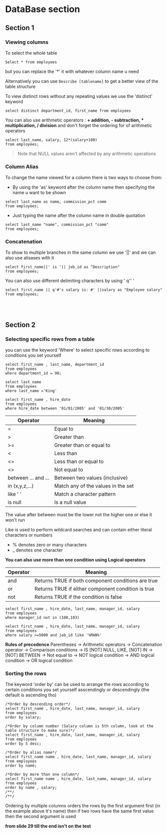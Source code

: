# DataBase section

## Section 1

### Viewing columns

To select the whole table
```
Select * from employees
```
but you can replace the '*' it with whatever column name u need

Alternatively you can use `Describe [tablename]` to get a better view of the table structure

To view distinct rows without any repeating values we use the 'distinct' keyword

```select distinct department_id, first_name from employees```

You can also use arithmetic operators :
**+ addition, - subtraction, * multiplication, / division** and don't forget the ordering for of arithmetic operators

```
select last_name, salary, 12*(salary+100)
from employees;
```

> Note that NULL values aren't affected by any arithmetic operations

### Column Alias

To change the name viewed for a column there is two ways to choose from:

- By using the 'as' keyword after the column name then specifying the name u want to be shown

```
select last_name as name, commission_pct comm
from employees;
```

- Just typing the name after the column name in double quotation

```
select last_name "name", commission_pct "comm"
from employees;
```
### Concatenation

To show to multiple branches in the same column we use '||' and we can also use alisases with it

```
select first_name||' is '|| job_id as "Description"
from employees;
```

You can also use different delimiting characters by using ' q'' '

```
select first_name || q'#'s salary is: #' ||salary as "Employee salary"
from employees;
```


<br><br>

## Section 2

### Selecting specific rows from a table
you can use the keyword 'Where' to select specific rows according to conditions you set yourself

```
select first_name , last_name, department_id
from employees
where department_id = 90;

select last_name
from employees
where last_name ='King'

select first_name , hire_date
from employees
where hire_date between '01/01/2005' and '01/30/2005'
```

| Operator | Meaning |
| -------- | ------- |
|=                      |Equal to |
|>                      |Greater than|
|>=                     |Greater than or equal to|
|<                      |Less than|
|<=                     |Less than or equal to|
|<>                     |Not equal to|
|between ... and ...    |Between two values (inclusive)|
|in (x,y,z,...)         |Match any of the values in the set|
|like ' '               |Match a character pattern|
|is null                |Is a null value|

The value after between must be the lower not the higher one or else it won't run

Like is used to perform wildcard searches and can contain either literal characters or numbers
- % denotes zero or many characters
- _ denotes one character

**You can also use more than one condition using Logical operators**

| Operator  | Meaning    |
| --------- | ---------- |
|and        |Returns TRUE if both component conditions are true|
|or         |Returns TRUE if either component condition is true|
|not        |Returns TRUE if the condition is false|

```
select first_name , hire_date, last_name, manager_id, salary
from employees
where manager_id not in (100,103)

select first_name , hire_date, last_name, manager_id, salary
from employees
where salary >=5000 and job_id like '%MAN%'
```

**Rules of precedence**
Parentheses -> Arithmetic operators -> Concatenation operator -> Comparison conditions -> IS [NOT] NULL, LIKE, [NOT] IN -> [NOT] BETWEEN -> Not equal to -> NOT logical condition -> AND logical condition -> OR logical condition

### Sorting the rows

The keyword 'order by' can be used to arrange the rows according to certain conditions you set yourself asscendingly or descendingly (the default is ascending tho)

```
/*Order by descending order*/
select first_name , hire_date, last_name, manager_id, salary
from employees
order by salary;

/*Order by column number (Salary column is 5th column, look at the table structure to make sure)*/
select first_name , hire_date, last_name, manager_id, salary
from employees
order by 5 desc;

/*Order by alias name*/
select first_name name , hire_date, last_name, manager_id, salary
from employees
order by name;

/*Order by more than one column*/
select first_name name , hire_date, last_name, manager_id, salary
from employees
order by name , salary;
/**/
/**/
```

Ordering by multiple columns orders the rows by the first argument first (in the example above it's name) then if two rows have the same first value then the second argument is used

**from slide 29 till the end isn't on the test**